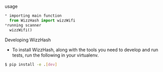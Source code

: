 


usage 
```python
* importing main function
  from WizzHash import wizzWifi
*running scanner
  wizzWifi()
```
Developing WizzHash
* To install WizzHash, along with the tools you need to develop
   and run tests, run the following
  in your virtualenv.
```bash
$ pip install -e .[dev]
```
